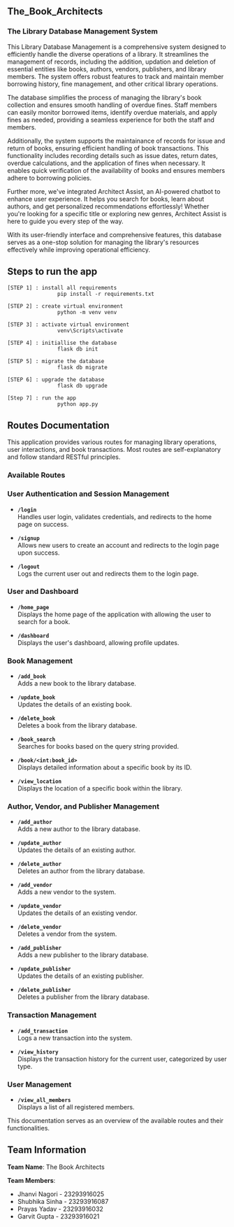 ## The_Book_Architects

### The Library Database Management System
  
This Library Database Management is a comprehensive system designed to efficiently handle the diverse operations of a library. It streamlines the management of records, including the addition, updation and deletion of essential entities like books, authors, vendors, publishers, and library members. The system offers robust features to track and maintain member borrowing history, fine management, and other critical library operations.

The database simplifies the process of managing the library's book collection and ensures smooth handling of overdue fines. Staff members can easily monitor borrowed items, identify overdue materials, and apply fines as needed, providing a seamless experience for both the staff and members.

Additionally, the system supports the maintainance of records for issue and return of books, ensuring efficient handling of book transactions. This functionality includes recording details such as issue dates, return dates, overdue calculations, and the application of fines when necessary. It enables quick verification of the availability of books and ensures members adhere to borrowing policies.

Further more, we've integrated Architect Assist, an AI-powered chatbot to enhance user experience. It helps you search for books, learn about authors, and get personalized recommendations effortlessly! Whether you're looking for a specific title or exploring new genres, Architect Assist is here to guide you every step of the way.

With its user-friendly interface and comprehensive features, this database serves as a one-stop solution for managing the library's resources effectively while improving operational efficiency. 

## Steps to run the app
    [STEP 1] : install all requirements
                    pip install -r requirements.txt

    [STEP 2] : create virtual environment
                    python -m venv venv

    [STEP 3] : activate virtual environment
                    venv\Scripts\activate

    [STEP 4] : initiallise the database 
                    flask db init

    [STEP 5] : migrate the database 
                    flask db migrate

    [STEP 6] : upgrade the database 
                    flask db upgrade

    [Step 7] : run the app 
                    python app.py

                    
## Routes Documentation


This application provides various routes for managing library operations, user interactions, and book transactions. Most routes are self-explanatory and follow standard RESTful principles.

### Available Routes

### User Authentication and Session Management
- **`/login`**  
  Handles user login, validates credentials, and redirects to the home page on success.

- **`/signup`**  
  Allows new users to create an account and redirects to the login page upon success.

- **`/logout`**  
  Logs the current user out and redirects them to the login page.

### User and Dashboard
- **`/home_page`**  
  Displays the home page of the application with allowing the user to search for a book.

- **`/dashboard`**  
  Displays the user's dashboard, allowing profile updates.

### Book Management
- **`/add_book`**  
  Adds a new book to the library database.

- **`/update_book`**  
  Updates the details of an existing book.

- **`/delete_book`**  
  Deletes a book from the library database.

- **`/book_search`**  
  Searches for books based on the query string provided.

- **`/book/<int:book_id>`**  
  Displays detailed information about a specific book by its ID.

- **`/view_location`**  
  Displays the location of a specific book within the library.

### Author, Vendor, and Publisher Management
- **`/add_author`**  
  Adds a new author to the library database.

- **`/update_author`**  
  Updates the details of an existing author.

- **`/delete_author`**  
  Deletes an author from the library database.

- **`/add_vendor`**  
  Adds a new vendor to the system.

- **`/update_vendor`**  
  Updates the details of an existing vendor.

- **`/delete_vendor`**  
  Deletes a vendor from the system.

- **`/add_publisher`**  
  Adds a new publisher to the library database.

- **`/update_publisher`**  
  Updates the details of an existing publisher.

- **`/delete_publisher`**  
  Deletes a publisher from the library database.

### Transaction Management
- **`/add_transaction`**  
  Logs a new transaction into the system.
  
- **`/view_history`**  
  Displays the transaction history for the current user, categorized by user type.

### User Management
- **`/view_all_members`**  
  Displays a list of all registered members.

This documentation serves as an overview of the available routes and their functionalities.



## Team Information

**Team Name**: The Book Architects  

**Team Members**:  
- Jhanvi Nagori - 23293916025  
- Shubhika Sinha - 23293916087  
- Prayas Yadav - 23293916032  
- Garvit Gupta - 23293916021  


